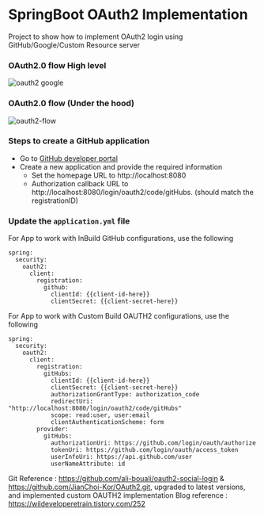 # SpringBoot OAuth2 Implementation

Project to show how to implement OAuth2 login using GitHub/Google/Custom Resource server

### OAuth2.0 flow High level 

![oauth2 google](https://github.com/user-attachments/assets/e28622c1-51dc-49d6-838e-5d789bfc545c)

### OAuth2.0 flow (Under the hood)

![oauth2-flow](https://github.com/user-attachments/assets/f4e2fc66-ac60-4baa-9e9a-e5a511ab150a)

### Steps to create a GitHub application
* Go to [GitHub developer portal](https://github.com/settings/developers)
* Create a new application and provide the required information
  * Set the homepage URL to http://localhost:8080
  * Authorization callback URL to http://localhost:8080/login/oauth2/code/gitHubs. (should match the registrationID)

### Update the `application.yml` file

For App to work with InBuild GitHub configurations, use the following

```
spring:
  security:
    oauth2:
      client:
        registration:
          github:
            clientId: {{client-id-here}}
            clientSecret: {{client-secret-here}}
```

For App to work with Custom Build OAUTH2 configurations, use the following

```         
spring:
  security:
    oauth2:
      client:
        registration:
          gitHubs:
            clientId: {{client-id-here}}
            clientSecret: {{client-secret-here}}
            authorizationGrantType: authorization_code
            redirectUri: "http://localhost:8080/login/oauth2/code/gitHubs"
            scope: read:user, user:email
            clientAuthenticationScheme: form
        provider:
          gitHubs:
            authorizationUri: https://github.com/login/oauth/authorize
            tokenUri: https://github.com/login/oauth/access_token
            userInfoUri: https://api.github.com/user
            userNameAttribute: id
```

Git Reference : https://github.com/ali-bouali/oauth2-social-login & https://github.com/JianChoi-Kor/OAuth2.git, upgraded to latest versions, and implemented custom OAUTH2 implementation
Blog reference : https://wildeveloperetrain.tistory.com/252
